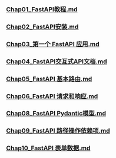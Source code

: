### [Chap01_FastAPI教程.md](Chap01_FastAPI教程.md)
### [Chap02_FastAPI安装.md](Chap02_FastAPI安装.md)
### [Chap03_第一个 FastAPI 应用.md](<Chap03_第一个 FastAPI 应用.md>)
### [Chap04_FastAPI交互式API文档.md](Chap04_FastAPI交互式API文档.md)
### [Chap05_FastAPI 基本路由.md](<Chap05_FastAPI 基本路由.md>)
### [Chap06_FastAPI 请求和响应.md](<Chap06_FastAPI 请求和响应.md>)
### [Chap08_FastAPI Pydantic模型.md](<Chap08_FastAPI Pydantic模型.md>)
### [Chap09_FastAPI 路径操作依赖项.md](<Chap09_FastAPI 路径操作依赖项.md>)
### [Chap10_FastAPI 表单数据.md](<Chap10_FastAPI 表单数据.md>)